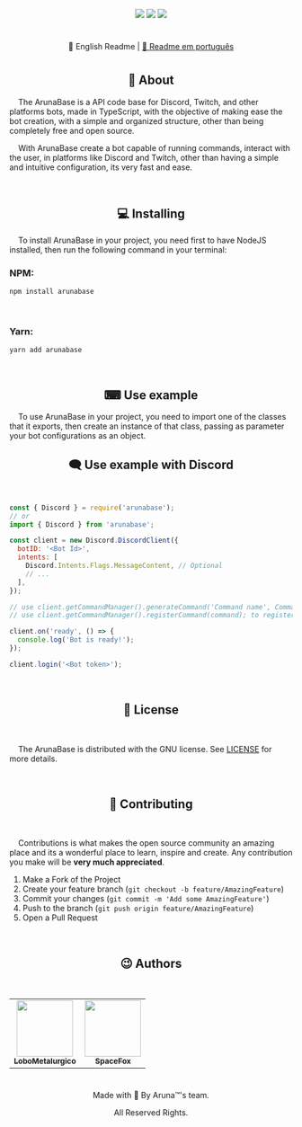 <!-- [<img width="100%" src="https://raw.githubusercontent.com/ArunaBot/ArunaBase/main/.github/assets/mainBanner.png) -->
<p align="center">
<a href="https://www.npmjs.com/package/arunabase"><img src="https://img.shields.io/npm/v/arunabase.svg?style=for-the-badge&maxAge=3600"></a>
<a href="https://discord.gg/NqbBgEf" target="_blank"><img src="https://img.shields.io/discord/660610178009530380?color=5865F2&label=&logo=Discord&logoColor=white&style=for-the-badge"></a>
<a href=""><img src="https://img.shields.io/github/license/arunabot/arunabase?style=for-the-badge&color=0394fc"></a>
</p>

#

<p align="center"><span>📘 English Readme</span> | <a href="https://github.com/ArunaBot/ArunaBase/blob/main/.github/translation/readme-ptBR.md">📕 Readme em português</a></p>

#

<h2 align="center">📖 About</h2>
&nbsp;&nbsp;&nbsp;&nbsp;The ArunaBase is a API code base for Discord, Twitch, and other platforms bots, made in TypeScript, with the objective of making ease the bot creation, with a simple and organized structure, other than being completely free and open source.

<br>

&nbsp;&nbsp;&nbsp;&nbsp;With ArunaBase create a bot capable of running commands, interact with the user, in platforms like Discord and Twitch, other than having a simple and intuitive configuration, its very fast and ease.

<br>

<h2 align="center">💻 Installing</h2>
&nbsp;&nbsp;&nbsp;&nbsp;To install ArunaBase in your project, you need first to have NodeJS installed, then run the following command in your terminal:

<br>

### NPM:
```
npm install arunabase
```

<br>

### Yarn:
```
yarn add arunabase
```

<br>

<h2 align="center">⌨ Use example</h2>
&nbsp;&nbsp;&nbsp;&nbsp;To use ArunaBase in your project, you need to import one of the classes that it exports, then create an instance of that class, passing as parameter your bot configurations as an object.

<br>

<h2 align="center">🗨 Use example with Discord</h2>

<br>

```js
const { Discord } = require('arunabase');
// or
import { Discord } from 'arunabase';

const client = new Discord.DiscordClient({
  botID: '<Bot Id>',
  intents: [
    Discord.Intents.Flags.MessageContent, // Optional
    // ...
  ],
});

// use client.getCommandManager().generateCommand('Command name', Command parameters); to create a command.
// use client.getCommandManager().registerCommand(command); to register that command.

client.on('ready', () => {
  console.log('Bot is ready!');
});

client.login('<Bot token>');
```

<br>

<h2 align="center">📄 License</h2>

<br>

&nbsp;&nbsp;&nbsp;&nbsp;The ArunaBase is distributed with the GNU license. See [LICENSE](/LICENSE) for more details.

<br>

<h2 align="center">🤝 Contributing</h2>

<br>

&nbsp;&nbsp;&nbsp;&nbsp;Contributions is what makes the open source community an amazing place and its a wonderful place to learn, inspire and create. Any contribution you make will be **very much appreciated**.

1. Make a Fork of the Project
2. Create your feature branch (`git checkout -b feature/AmazingFeature`)
3. Commit your changes (`git commit -m 'Add some AmazingFeature'`)
4. Push to the branch (`git push origin feature/AmazingFeature`)
5. Open a Pull Request

<br>

<h2 align="center">😉 Authors</h2>

<br>

<table align="center">
  <tr>
    <td align="center">
      <a href="https://github.com/LoboMetalurgico">
        <img src="https://avatars.githubusercontent.com/u/43734867?v=4" width="100px;" alt=""/>
        <br />
        <sub>
          <b>LoboMetalurgico</b>
        </sub>
      </a>
    </td>
    <td align="center">
      <a href="https://github.com/emanuelfranklyn">
        <img src="https://avatars.githubusercontent.com/u/44732812?v=4" width="100px;" alt=""/>
        <br />
        <sub>
          <b>SpaceFox</b>
        </sub>
      </a>
    </td>
  </tr>
</table>

#

<p align="center">Made with 💚 By Aruna™'s team.</p>

<p align="center">All Reserved Rights.</p>
